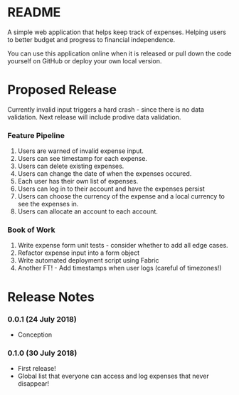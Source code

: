 README
======

A simple web application that helps keep track of expenses. Helping users to better budget and progress to financial independence.

You can use this application online when it is released or pull down the code yourself on GitHub or deploy your own local version.

Proposed Release
================

Currently invalid input triggers a hard crash - since there is no data validation. Next release will include prodive data validation.

### Feature Pipeline
1. Users are warned of invalid expense input.
2. Users can see timestamp for each expense.
3. Users can delete existing expenses.
4. Users can change the date of when the expenses occured.
5. Each user has their own list of expenses.
6. Users can log in to their account and have the expenses persist
7. Users can choose the currency of the expense and a local currency to see the expenses in.
8. Users can allocate an account to each account.

### Book of Work
1. Write expense form unit tests - consider whether to add all edge cases.
2. Refactor expense input into a form object
3. Write automated deployment script using Fabric
4. Another FT! - Add timestamps when user logs (careful of timezones!)

Release Notes
=============

### 0.0.1 (24 July 2018)

* Conception

### 0.1.0 (30 July 2018)

* First release!
* Global list that everyone can access and log expenses that never disappear!

